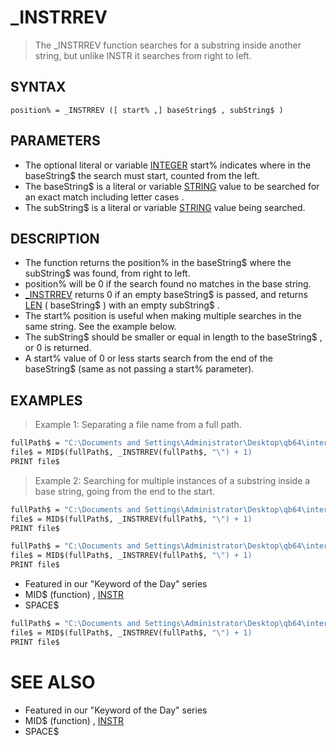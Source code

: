 # _INSTRREV
> The _INSTRREV function searches for a substring inside another string, but unlike INSTR it searches from right to left.

## SYNTAX
`position% = _INSTRREV ([ start% ,] baseString$ , subString$ )`

## PARAMETERS
* The optional literal or variable [INTEGER](INTEGER.md) start% indicates where in the baseString$ the search must start, counted from the left.
* The baseString$ is a literal or variable [STRING](STRING.md) value to be searched for an exact match including letter cases .
* The subString$ is a literal or variable [STRING](STRING.md) value being searched.


## DESCRIPTION
* The function returns the position% in the baseString$ where the subString$ was found, from right to left.
* position% will be 0 if the search found no matches in the base string.
* [_INSTRREV](_INSTRREV.md) returns 0 if an empty baseString$ is passed, and returns [LEN](LEN.md) ( baseString$ ) with an empty subString$ .
* The start% position is useful when making multiple searches in the same string. See the example below.
* The subString$ should be smaller or equal in length to the baseString$ , or 0 is returned.
* A start% value of 0 or less starts search from the end of the baseString$ (same as not passing a start% parameter).


## EXAMPLES
> Example 1: Separating a file name from a full path.

```vb
fullPath$ = "C:\Documents and Settings\Administrator\Desktop\qb64\internal\c\libqb\os\win\libqb_1_2_000000000000.o"
file$ = MID$(fullPath$, _INSTRREV(fullPath$, "\") + 1)
PRINT file$
```

> Example 2: Searching for multiple instances of a substring inside a base string, going from the end to the start.

```vb
fullPath$ = "C:\Documents and Settings\Administrator\Desktop\qb64\internal\c\libqb\os\win\libqb_1_2_000000000000.o"
file$ = MID$(fullPath$, _INSTRREV(fullPath$, "\") + 1)
PRINT file$
```


```vb
fullPath$ = "C:\Documents and Settings\Administrator\Desktop\qb64\internal\c\libqb\os\win\libqb_1_2_000000000000.o"
file$ = MID$(fullPath$, _INSTRREV(fullPath$, "\") + 1)
PRINT file$
```

* Featured in our "Keyword of the Day" series
* MID$ (function) , [INSTR](INSTR.md)
* SPACE$

```vb
fullPath$ = "C:\Documents and Settings\Administrator\Desktop\qb64\internal\c\libqb\os\win\libqb_1_2_000000000000.o"
file$ = MID$(fullPath$, _INSTRREV(fullPath$, "\") + 1)
PRINT file$
```



# SEE ALSO
* Featured in our "Keyword of the Day" series
* MID$ (function) , [INSTR](INSTR.md)
* SPACE$

